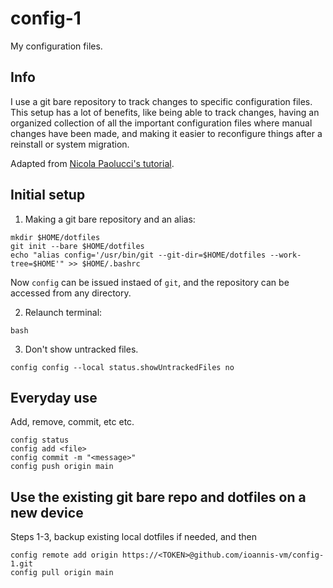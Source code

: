 # config-1

My configuration files.

## Info

I use a git bare repository to track changes to specific configuration files. This setup has a lot of benefits, like being able to track changes, having an organized collection of all the important configuration files where manual changes have been made, and making it easier to reconfigure things after a reinstall or system migration.

Adapted from [Nicola Paolucci's tutorial](https://www.atlassian.com/git/tutorials/dotfiles).

## Initial setup

1. Making a git bare repository and an alias:
```
mkdir $HOME/dotfiles
git init --bare $HOME/dotfiles
echo "alias config='/usr/bin/git --git-dir=$HOME/dotfiles --work-tree=$HOME'" >> $HOME/.bashrc
```
Now `config` can be issued instaed of `git`, and the repository can be accessed from any directory.

2. Relaunch terminal:
```
bash
```
3. Don't show untracked files.
```
config config --local status.showUntrackedFiles no
```

## Everyday use

Add, remove, commit, etc etc.
```
config status
config add <file>
config commit -m "<message>"
config push origin main
```

## Use the existing git bare repo and dotfiles on a new device

Steps 1-3, backup existing local dotfiles if needed, and then
```
config remote add origin https://<TOKEN>@github.com/ioannis-vm/config-1.git
config pull origin main
```
